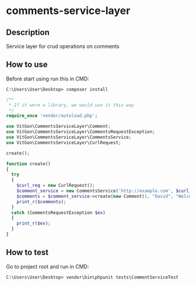 # comments-service-layer

## Description
Service layer for crud operations on comments

## How to use
Before start using run this in CMD:
```
C:\Users\User\Desktop> composer install
```

```php
/**
 * If it were a library, we would use it this way
 */
require_once 'vendor/autoload.php';

use VitGon\CommentsServiceLayer\Comment;
use VitGon\CommentsServiceLayer\CommentsRequestException;
use VitGon\CommentsServiceLayer\CommentsService;
use VitGon\CommentsServiceLayer\CurlRequest;

create();

function create()
{
  try
  {
    $curl_req = new CurlRequest();
    $comment_service = new CommentsService('http://example.com', $curl_req);
    $comments = $comment_service->create(new Comment(1, "David", "Welcome guys!"));
    print_r($comments);
  }
  catch (CommentsRequestException $ex)
  {
    print_r($ex);
  }
}
```

## How to test
Go to project root and run in CMD:
```
C:\Users\User\Desktop> vendor\bin\phpunit tests\CommentServiceTest
```
